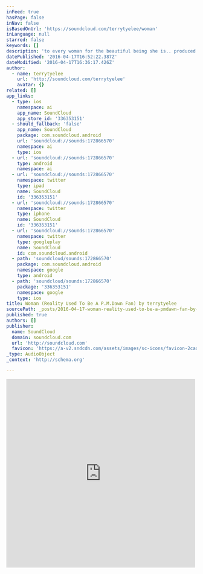 ```yaml
---
inFeed: true
hasPage: false
inNav: false
isBasedOnUrl: 'https://soundcloud.com/terrytyelee/woman'
inLanguage: null
starred: false
keywords: []
description: 'to every woman for the beautiful being she is.. produced and mixed by: tye beats: tye keys: dragon guitars: James Kerridge'
datePublished: '2016-04-17T16:52:22.387Z'
dateModified: '2016-04-17T16:36:17.426Z'
author:
  - name: terrytyelee
    url: 'http://soundcloud.com/terrytyelee'
    avatar: {}
related: []
app_links:
  - type: ios
    namespace: ai
    app_name: SoundCloud
    app_store_id: '336353151'
  - should_fallback: 'false'
    app_name: SoundCloud
    package: com.soundcloud.android
    url: 'soundcloud://sounds:172866570'
    namespace: ai
    type: ios
  - url: 'soundcloud://sounds:172866570'
    type: android
    namespace: ai
  - url: 'soundcloud://sounds:172866570'
    namespace: twitter
    type: ipad
    name: SoundCloud
    id: '336353151'
  - url: 'soundcloud://sounds:172866570'
    namespace: twitter
    type: iphone
    name: SoundCloud
    id: '336353151'
  - url: 'soundcloud://sounds:172866570'
    namespace: twitter
    type: googleplay
    name: SoundCloud
    id: com.soundcloud.android
  - path: 'soundcloud/sounds:172866570'
    package: com.soundcloud.android
    namespace: google
    type: android
  - path: 'soundcloud/sounds:172866570'
    package: '336353151'
    namespace: google
    type: ios
title: Woman (Reality Used To Be A P.M.Dawn Fan) by terrytyelee
sourcePath: _posts/2016-04-17-woman-reality-used-to-be-a-pmdawn-fan-by-terrytyelee.md
published: true
authors: []
publisher:
  name: SoundCloud
  domain: soundcloud.com
  url: 'http://soundcloud.com'
  favicon: 'https://a-v2.sndcdn.com/assets/images/sc-icons/favicon-2cadd14b.ico'
_type: AudioObject
_context: 'http://schema.org'

---
```

<iframe src="https://cdn.embedly.com/widgets/media.html?src=https%3A%2F%2Fw.soundcloud.com%2Fplayer%2F%3Fvisual%3Dtrue%26url%3Dhttp%253A%252F%252Fapi.soundcloud.com%252Ftracks%252F172866570%26show_artwork%3Dtrue&amp;url=https%3A%2F%2Fsoundcloud.com%2Fterrytyelee%2Fwoman&amp;image=http%3A%2F%2Fi1.sndcdn.com%2Fartworks-000134555695-2hiii5-t500x500.jpg&amp;key=b7d04c9b404c499eba89ee7072e1c4f7&amp;type=text%2Fhtml&amp;schema=soundcloud" width="500" height="500" scrolling="no" frameborder="0" allowfullscreen="allowfullscreen" style=""></iframe>